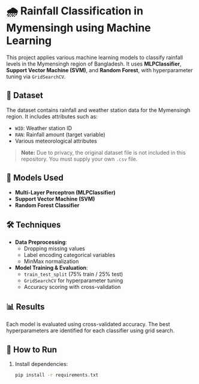 # 🌧️ Rainfall Classification in Mymensingh using Machine Learning

This project applies various machine learning models to classify rainfall levels in the Mymensingh region of Bangladesh. It uses **MLPClassifier**, **Support Vector Machine (SVM)**, and **Random Forest**, with hyperparameter tuning via `GridSearchCV`.

## 📂 Dataset

The dataset contains rainfall and weather station data for the Mymensingh region. It includes attributes such as:

- `WID`: Weather station ID
- `RAN`: Rainfall amount (target variable)
- Various meteorological attributes

> **Note:** Due to privacy, the original dataset file is not included in this repository. You must supply your own `.csv` file.

## 🧠 Models Used

- **Multi-Layer Perceptron (MLPClassifier)**
- **Support Vector Machine (SVM)**
- **Random Forest Classifier**

## 🛠️ Techniques

- **Data Preprocessing**:
  - Dropping missing values
  - Label encoding categorical variables
  - MinMax normalization
- **Model Training & Evaluation**:
  - `train_test_split` (75% train / 25% test)
  - `GridSearchCV` for hyperparameter tuning
  - Accuracy scoring with cross-validation

## 📊 Results

Each model is evaluated using cross-validated accuracy. The best hyperparameters are identified for each classifier using grid search.

## 🚀 How to Run

1. Install dependencies:
   ```bash
   pip install -r requirements.txt
